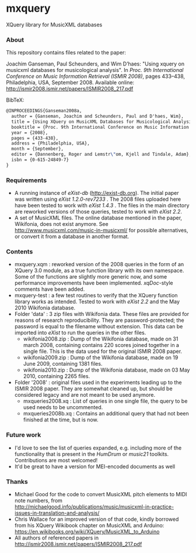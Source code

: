 # mxquery
XQuery library for MusicXML databases

### About

This repository contains files related to the paper:

Joachim Ganseman, Paul Scheunders, and Wim D’haes: "Using xquery on musicxml databases for musicological analysis". In *Proc. 9th International Conference on Music Information Retrieval (ISMIR 2008)*, pages 433–438, Philadelphia, USA, September 2008. Available online: http://ismir2008.ismir.net/papers/ISMIR2008_217.pdf

BibTeX:
```latex
@INPROCEEDINGS{Ganseman2008a,
  author = {Ganseman, Joachim and Scheunders, Paul and D'haes, Wim},
  title = {Using XQuery on MusicXML Databases for Musicological Analysis},
  booktitle = {Proc. 9th International Conference on Music Information Retrieval (ISMIR 2008)},
  year = {2008},
  pages = {433-438},
  address = {Philadelphia, USA},
  month = {September},
  editor = {Dannenberg, Roger and Lemstr\"om, Kjell and Tindale, Adam},  
  isbn = {0-615-24849-7}
}
  ```

### Requirements
- A running instance of *eXist-db* (http://exist-db.org). The initial paper was written using *eXist 1.2.0-rev7233* . The 2008 files uploaded here have been tested to work with *eXist 1.4.3* . The files in the main directory are reworked versions of those queries, tested to work with *eXist 2.2*.
- A set of MusicXML files. The online database mentioned in the paper, Wikifonia, does not exist anymore. See http://www.musicxml.com/music-in-musicxml/ for possible alternatives, or convert it from a database in another format. 

### Contents
- mxquery.xqm : reworked version of the 2008 queries in the form of an XQuery 3.0 module, as a true function library with its own namespace. Some of the functions are slightly more generic now, and some performance improvements have been implemented. *xqDoc*-style comments have been added. 
- mxquery-test : a few test routines to verify that the XQuery function library works as intended. Tested to work with *eXist 2.2* and the May 2010 Wikifonia database.
- Folder 'data' : 3 zip files with Wikifonia data. These files are provided for reasons of research reproducibility. They are password-protected; the password is equal to the filename without extension. This data can be imported into *eXist* to run the queries in the other files.
  - wikifonia2008.zip : Dump of the Wikifonia database, made on 31 march 2008, containing contains 220 scores joined together in a single file. This is the data used for the original ISMIR 2008 paper. 
  - wikifonia2009.zip : Dump of the Wikifonia database, made on 19 June 2009, containing 1381 files.
  - wikifonia2010.zip : Dump of the Wikifonia database, made on 03 May 2010, containing 2265 files.
- Folder '2008' : original files used in the experiments leading up to the ISMIR 2008 paper. They are somewhat cleaned up, but should be considered legacy and are not meant to be used anymore.
  - mxqueries2008.xq : List of queries in one single file, the query to be used needs to be uncommented. 
  - mxqueries2008b.xq : Contains an additional query that had not been finished at the time, but is now.

### Future work
- I'd love to see the list of queries expanded, e.g. including more of the functionality that is present in the *HumDrum* or *music21* toolkits. Contributions are most welcomed!
- It'd be great to have a version for MEI-encoded documents as well

### Thanks
- Michael Good for the code to convert MusicXML pitch elements to MIDI note numbers, from  http://michaelgood.info/publications/music/musicxml-in-practice-issues-in-translation-and-analysis/ 
- Chris Wallace for an improved version of that code, kindly borrowed from his XQuery Wikibook chapter on MusicXML and Arduino: https://en.wikibooks.org/wiki/XQuery/MusicXML_to_Arduino
- All authors of referenced papers in http://ismir2008.ismir.net/papers/ISMIR2008_217.pdf 
